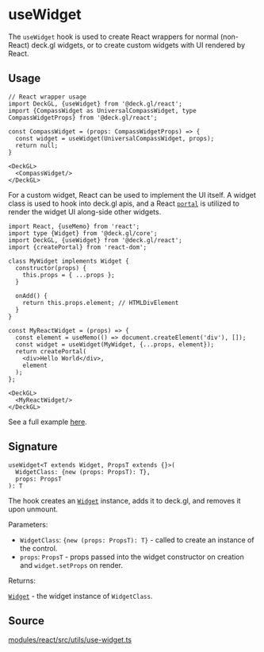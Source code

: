 # useWidget

The `useWidget` hook is used to create React wrappers for normal (non-React) deck.gl widgets, or to create custom widgets with UI rendered by React.

## Usage

```tsx
// React wrapper usage
import DeckGL, {useWidget} from '@deck.gl/react';
import {CompassWidget as UniversalCompassWidget, type CompassWidgetProps} from '@deck.gl/react';

const CompassWidget = (props: CompassWidgetProps) => {
  const widget = useWidget(UniversalCompassWidget, props);
  return null;
}

<DeckGL>
  <CompassWidget/>
</DeckGL>
```

For a custom widget, React can be used to implement the UI itself. A widget class is used to hook into deck.gl apis, and a React [`portal`](https://react.dev/reference/react-dom/createPortal) is utilized to render the widget UI along-side other widgets.

```tsx
import React, {useMemo} from 'react';
import type {Widget} from '@deck.gl/core';
import DeckGL, {useWidget} from '@deck.gl/react';
import {createPortal} from 'react-dom';

class MyWidget implements Widget {
  constructor(props) {
    this.props = { ...props };
  }

  onAdd() {
    return this.props.element; // HTMLDivElement
  }
}

const MyReactWidget = (props) => {
  const element = useMemo(() => document.createElement('div'), []);
  const widget = useWidget(MyWidget, {...props, element});
  return createPortal(
    <div>Hello World</div>,
    element
  );
};

<DeckGL>
  <MyReactWidget/>
</DeckGL>
```

See a full example [here](../../developer-guide/custom-widgets/react-widgets.md).

## Signature

```tsx
useWidget<T extends Widget, PropsT extends {}>(
  WidgetClass: {new (props: PropsT): T},
  props: PropsT
): T
```

The hook creates an [`Widget`](../core/widget.md) instance, adds it to deck.gl, and removes it upon unmount.

Parameters:

 - `WidgetClass`: `{new (props: PropsT): T}` - called to create an instance of the control.
 - `props`: `PropsT` - props passed into the widget constructor on creation and `widget.setProps` on render.

Returns:

[`Widget`](../core/widget.md) - the widget instance of `WidgetClass`.

## Source

[modules/react/src/utils/use-widget.ts](https://github.com/visgl/deck.gl/tree/9.1-release/modules/react/src/utils/use-widget.ts)
